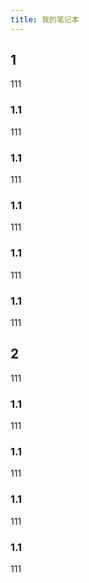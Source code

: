 ```yaml
---
title: 我的笔记本
---
```


## 1 
111

### 1.1
111

### 1.1
111

### 1.1
111

### 1.1
111

### 1.1
111


## 2
111 

### 1.1
111

### 1.1
111

### 1.1
111

### 1.1
111
